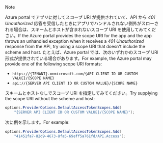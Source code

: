 > [!NOTE]
> <span data-ttu-id="e6034-101">Azure portal でアプリに対してスコープ URI が提供されていて、API から *401 Unauthorized* 応答を受信したときにアプリでハンドルされない例外がスローされる場合は、スキームとホストが含まれないスコープ URI を使用してみてください。</span><span class="sxs-lookup"><span data-stu-id="e6034-101">If the Azure portal provides the scope URI for the app and the app throws an unhandled exception when it receives a *401 Unauthorized* response from the API, try using a scope URI that doesn't include the scheme and host.</span></span> <span data-ttu-id="e6034-102">たとえば、Azure portal では、次のいずれかのスコープ URI 形式が提供されている場合があります。</span><span class="sxs-lookup"><span data-stu-id="e6034-102">For example, the Azure portal may provide one of the following scope URI formats:</span></span>
>
> * `https://{TENANT}.onmicrosoft.com/{API CLIENT ID OR CUSTOM VALUE}/{SCOPE NAME}`
> * `api://{SERVER API CLIENT ID OR CUSTOM VALUE}/{SCOPE NAME}`
>
> <span data-ttu-id="e6034-103">スキームとホストなしでスコープ URI を指定してみてください。</span><span class="sxs-lookup"><span data-stu-id="e6034-103">Try supplying the scope URI without the scheme and host:</span></span>
>
> ```csharp
> options.ProviderOptions.DefaultAccessTokenScopes.Add(
>     "{SERVER API CLIENT ID OR CUSTOM VALUE}/{SCOPE NAME}");
> ```
>
> <span data-ttu-id="e6034-104">次に例を示します。</span><span class="sxs-lookup"><span data-stu-id="e6034-104">For example:</span></span>
>
> ```csharp
> options.ProviderOptions.DefaultAccessTokenScopes.Add(
>     "41451fa7-82d9-4673-8fa5-69eff5a761fd/API.Access");
> ```
